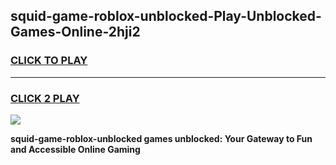 
## squid-game-roblox-unblocked-Play-Unblocked-Games-Online-2hji2
<h3>
<a href="https://premium76.site?title=squid-game-roblox-unblocked&ref=25A">CLICK TO PLAY</a></h3>
<hr>

<h3>
<a href="https://premium76.site?title=squid-game-roblox-unblocked&ref=25A">CLICK 2 PLAY</a>
  
</h3>

<a href="https://premium76.site?title=squid-game-roblox-unblocked&ref=25A"><img src="https://clearcache.store/games.png"></a>


**squid-game-roblox-unblocked games unblocked: Your Gateway to Fun and Accessible Online Gaming**
